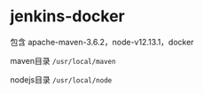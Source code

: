 # jenkins-docker

包含 apache-maven-3.6.2，node-v12.13.1，docker

maven目录 `/usr/local/maven`

nodejs目录 `/usr/local/node`

